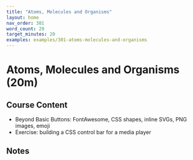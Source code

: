 ```yaml
---
title: "Atoms, Molecules and Organisms"
layout: home
nav_order: 301
word_count: 29
target_minutes: 20
examples: examples/301-atoms-molecules-and-organisms
---
```

# Atoms, Molecules and Organisms (20m)

## Course Content

- Beyond Basic Buttons: FontAwesome, CSS shapes, inline SVGs, PNG images, emoji
- Exercise: building a CSS control bar for a media player

## Notes













